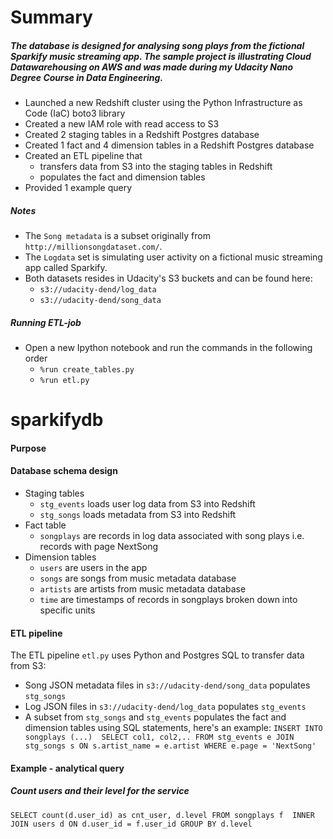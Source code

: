 # Summary 
##### The database is designed for analysing song plays from the fictional Sparkify music streaming app. The sample project is illustrating Cloud Datawarehousing on AWS and was made during my Udacity Nano Degree Course in Data Engineering.

- Launched a new Redshift cluster using the Python Infrastructure as Code (IaC) boto3 library
- Created a new IAM role with read access to S3
- Created 2 staging tables in a Redshift Postgres database
- Created 1 fact and 4 dimension tables in a Redshift Postgres database
- Created an ETL pipeline that 
    - transfers data from S3 into the staging tables in Redshift
    - populates the fact and dimension tables
- Provided 1 example query

##### Notes
- The `Song metadata` is a subset originally from `http://millionsongdataset.com/`.
- The `Logdata` set is simulating user activity on a fictional music streaming app called Sparkify.
- Both datasets resides in Udacity's S3 buckets and can be found here:
    - `s3://udacity-dend/log_data`
    - `s3://udacity-dend/song_data`

##### Running ETL-job
- Open a new Ipython notebook and run the commands in the following order
    - `%run create_tables.py`
    - `%run etl.py`

# sparkifydb
#### Purpose


#### Database schema design
- Staging tables
    - `stg_events` loads user log data from S3 into Redshift
    - `stg_songs` loads metadata from S3 into Redshift
- Fact table 
    - `songplays` are records in log data associated with song plays i.e. records with page NextSong
- Dimension tables
    - `users` are users in the app
    - `songs`  are songs from music metadata database
    - `artists` are artists from music metadata database
    - `time` are timestamps of records in songplays broken down into specific units
    
#### ETL pipeline
The ETL pipeline `etl.py` uses Python and Postgres SQL to transfer data from S3:
- Song JSON metadata files in `s3://udacity-dend/song_data` populates `stg_songs`
- Log JSON files in `s3://udacity-dend/log_data` populates `stg_events`
- A subset from `stg_songs` and `stg_events` populates the fact and dimension tables using SQL statements, here's an example:
`INSERT INTO songplays (...) 
SELECT col1, col2,..
FROM stg_events e
JOIN stg_songs s ON s.artist_name = e.artist
WHERE e.page = 'NextSong'`

#### Example - analytical query
##### Count users and their level for the service
`SELECT count(d.user_id) as cnt_user, d.level
 FROM songplays f 
 INNER JOIN users d ON d.user_id = f.user_id
 GROUP BY d.level`
